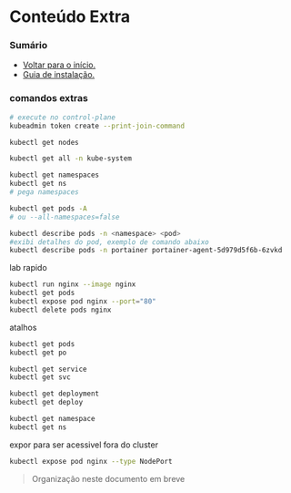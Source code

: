 # Conteúdo Extra

### Sumário
- <a href="https://github.com/joao-prs/kubernetes">Voltar para o início.</a>
- <a href="https://github.com/joao-prs/kubernetes/blob/main/kubernetes1.26.md">Guia de instalação.</a>

### comandos extras

```bash
# execute no control-plane
kubeadmin token create --print-join-command

kubectl get nodes

kubectl get all -n kube-system
```

```bash
kubectl get namespaces
kubectl get ns
# pega namespaces

kubectl get pods -A
# ou --all-namespaces=false

kubectl describe pods -n <namespace> <pod>
#exibi detalhes do pod, exemplo de comando abaixo
kubectl describe pods -n portainer portainer-agent-5d979d5f6b-6zvkd
```

lab rapido
```bash
kubectl run nginx --image nginx
kubectl get pods
kubectl expose pod nginx --port="80"
kubectl delete pods nginx
```


atalhos
```bash
kubectl get pods
kubectl get po

kubectl get service
kubectl get svc

kubectl get deployment
kubectl get deploy

kubectl get namespace
kubectl get ns
```

expor para ser acessivel fora do cluster
```bash
kubectl expose pod nginx --type NodePort
```

> Organização neste documento em breve